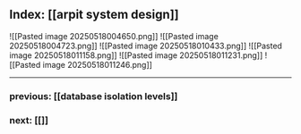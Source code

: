 ## Index: [[arpit system design]]

![[Pasted image 20250518004650.png]]
![[Pasted image 20250518004723.png]]
![[Pasted image 20250518010433.png]]
![[Pasted image 20250518011158.png]]
![[Pasted image 20250518011231.png]]
![[Pasted image 20250518011246.png]]

***
### previous: [[database isolation levels]]
### next: [[]]